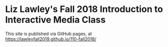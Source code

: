 # Liz Lawley's Fall 2018 Introduction to Interactive Media Class

This site is published via GitHub pages, at https://lawleyfall2019.github.io/110-fall2018/